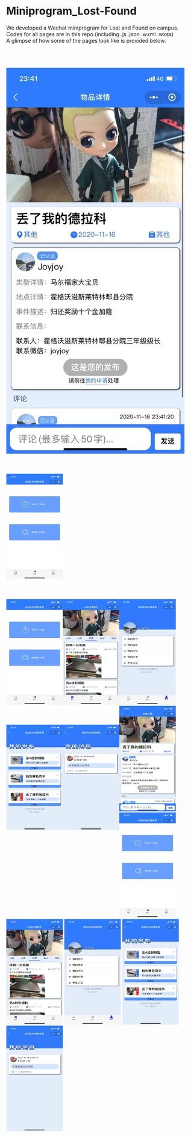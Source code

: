 # Miniprogram_Lost-Found

We developed a Wechat miniprogram for Lost and Found on campus.  
Codes for all pages are in this repo.(including .js .json .wxml .wxss)  
A glimpse of how some of the pages look like is provided below.  
<div align="center;">
  <img src="https://github.com/JoyyTj/Miniprogram_Lost-Found/blob/main/Img/page_detail.jpg" style="margin-top:50px;margin-right:500px">
  <img src="https://github.com/JoyyTj/Miniprogram_Lost-Found/blob/main/Img/page_fabu.jpg" style="margin-top:50px; "width="150" height="280">
</div>
<div style="float:left;"><img src="https://github.com/JoyyTj/Miniprogram_Lost-Found/blob/main/Img/page_fabu.jpg" style="margin-top:50px; "width="150" height="280"><br/></div>
<div style="float:left;"><img src="https://github.com/JoyyTj/Miniprogram_Lost-Found/blob/main/Img/page_shouye.jpg" style="margin-top:50px;" width="150" height="280"><br/></div>
<div style="float:left;"><img src="https://github.com/JoyyTj/Miniprogram_Lost-Found/blob/main/Img/page_wode.jpg" style="margin-top:50px;" width="150" height="280"><br/></div>
<div style="float:left;"><img src="https://github.com/JoyyTj/Miniprogram_Lost-Found/blob/main/Img/page_wodefabu.jpg" style="margin-top:50px;" width="150" height="280"><br/></div>
<div style="float:left;"><img src="https://github.com/JoyyTj/Miniprogram_Lost-Found/blob/main/Img/page_wodexiaoxi.jpg" style="margin-top:50px;" width="150" height="280"><br/></div>

<img width="150" height="280" src="https://github.com/JoyyTj/Miniprogram_Lost-Found/blob/main/Img/page_detail.jpg"/>
<img width="150" height="280" src="https://github.com/JoyyTj/Miniprogram_Lost-Found/blob/main/Img/page_fabu.jpg"/>
<img width="150" height="280" src="https://github.com/JoyyTj/Miniprogram_Lost-Found/blob/main/Img/page_shouye.jpg"/>  
<img width="150" height="280" src="https://github.com/JoyyTj/Miniprogram_Lost-Found/blob/main/Img/page_wode.jpg"/>
<img width="150" height="280" src="https://github.com/JoyyTj/Miniprogram_Lost-Found/blob/main/Img/page_wodefabu.jpg"/>
<img width="150" height="280" src="https://github.com/JoyyTj/Miniprogram_Lost-Found/blob/main/Img/page_wodexiaoxi.jpg"/>

